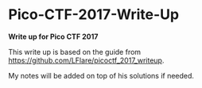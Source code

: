 # Pico-CTF-2017-Write-Up

**Write up for Pico CTF 2017** 

This write up is based on the guide from https://github.com/LFlare/picoctf_2017_writeup.

My notes will be added on top of his solutions if needed.
<!--stackedit_data:
eyJoaXN0b3J5IjpbMTUxOTU1Mzc5NSwtMjEzNTU1NTI1M119
-->